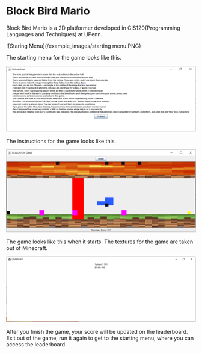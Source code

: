 # Block Bird Mario
Block Bird Mario is a 2D platformer developed in CIS120(Programming Languages and Techniques) at UPenn.

![Staring Menu](/example_images/starting menu.PNG)

The starting menu for the game looks like this. 

![Instructions](/example_images/instructions.PNG)

The instructions for the game looks like this. 

![Game](/example_images/game.PNG)

The game looks like this when it starts. The textures for the game are taken out of Minecraft. 

![Leaderboard](/example_images/leaderboard.PNG)

After you finish the game, your score will be updated on the leaderboard. Exit out of the game, run it again to get to the starting menu, where you can access the leaderboard.

